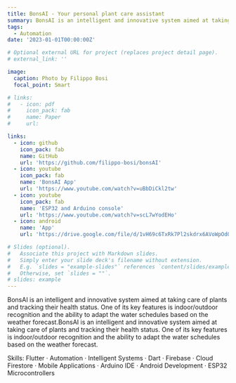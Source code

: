 ```yaml
---
title: BonsAI - Your personal plant care assistant
summary: BonsAI is an intelligent and innovative system aimed at taking care of plants and tracking their health status. One of its key features is indoor/outdoor recognition and the ability to adapt the water schedules based on the weather forecast.BonsAI is an intelligent and innovative system aimed at taking care of plants and tracking their health status. One of its key features is indoor/outdoor recognition and the ability to adapt the water schedules based on the weather forecast.
tags:
  - Automation
date: '2023-01-01T00:00:00Z'

# Optional external URL for project (replaces project detail page).
# external_link: ''

image:
  caption: Photo by Filippo Bosi
  focal_point: Smart

# links:
#   - icon: pdf
#     icon_pack: fab
#     name: Paper
#     url: 

links:
  - icon: github
    icon_pack: fab
    name: GitHub
    url: 'https://github.com/filippo-bosi/bonsAI'
  - icon: youtube
    icon_pack: fab
    name: 'BonsAI App'
    url: 'https://www.youtube.com/watch?v=uBbDiCkl2tw'
  - icon: youtube
    icon_pack: fab
    name: 'ESP32 and Arduino console'
    url: 'https://www.youtube.com/watch?v=scL7wYodEHo'
  - icon: android
    name: 'App'
    url: 'https://drive.google.com/file/d/1vH69c6TxRk7Pl2skdrx6AVoWpOdQxWdV/view?usp=drive_link'

# Slides (optional).
#   Associate this project with Markdown slides.
#   Simply enter your slide deck's filename without extension.
#   E.g. `slides = "example-slides"` references `content/slides/example-slides.md`.
#   Otherwise, set `slides = ""`.
# slides: example
---
```


BonsAI is an intelligent and innovative system aimed at taking care of plants and tracking their health status. One of its key features is indoor/outdoor recognition and the ability to adapt the water schedules based on the weather forecast.BonsAI is an intelligent and innovative system aimed at taking care of plants and tracking their health status. One of its key features is indoor/outdoor recognition and the ability to adapt the water schedules based on the weather forecast.

Skills: Flutter · Automation · Intelligent Systems · Dart · Firebase · Cloud Firestore · Mobile Applications · Arduino IDE · Android Development · ESP32 Microcontrollers